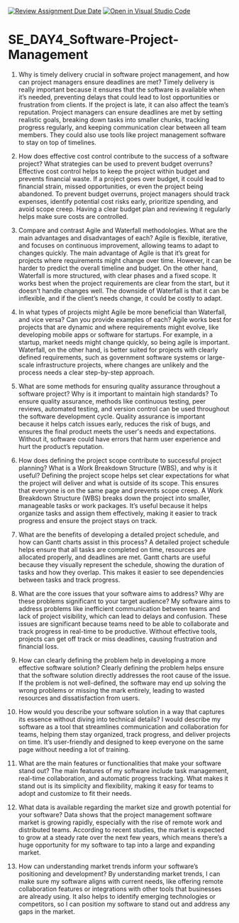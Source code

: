 [![Review Assignment Due Date](https://classroom.github.com/assets/deadline-readme-button-22041afd0340ce965d47ae6ef1cefeee28c7c493a6346c4f15d667ab976d596c.svg)](https://classroom.github.com/a/9pw6JKcu)
[![Open in Visual Studio Code](https://classroom.github.com/assets/open-in-vscode-2e0aaae1b6195c2367325f4f02e2d04e9abb55f0b24a779b69b11b9e10269abc.svg)](https://classroom.github.com/online_ide?assignment_repo_id=18518459&assignment_repo_type=AssignmentRepo)
# SE_DAY4_Software-Project-Management
1. Why is timely delivery crucial in software project management, and how can project managers ensure deadlines are met? Timely delivery is really important because it ensures that the software is available when it’s needed, preventing delays that could lead to lost opportunities or frustration from clients. If the project is late, it can also affect the team’s reputation. Project managers can ensure deadlines are met by setting realistic goals, breaking down tasks into smaller chunks, tracking progress regularly, and keeping communication clear between all team members. They could also use tools like project management software to stay on top of timelines.

2. How does effective cost control contribute to the success of a software project? What strategies can be used to prevent budget overruns? Effective cost control helps to keep the project within budget and prevents financial waste. If a project goes over budget, it could lead to financial strain, missed opportunities, or even the project being abandoned. To prevent budget overruns, project managers should track expenses, identify potential cost risks early, prioritize spending, and avoid scope creep. Having a clear budget plan and reviewing it regularly helps make sure costs are controlled.

3. Compare and contrast Agile and Waterfall methodologies. What are the main advantages and disadvantages of each? Agile is flexible, iterative, and focuses on continuous improvement, allowing teams to adapt to changes quickly. The main advantage of Agile is that it’s great for projects where requirements might change over time. However, it can be harder to predict the overall timeline and budget. On the other hand, Waterfall is more structured, with clear phases and a fixed scope. It works best when the project requirements are clear from the start, but it doesn’t handle changes well. The downside of Waterfall is that it can be inflexible, and if the client’s needs change, it could be costly to adapt.

4. In what types of projects might Agile be more beneficial than Waterfall, and vice versa? Can you provide examples of each? Agile works best for projects that are dynamic and where requirements might evolve, like developing mobile apps or software for startups. For example, in a startup, market needs might change quickly, so being agile is important. Waterfall, on the other hand, is better suited for projects with clearly defined requirements, such as government software systems or large-scale infrastructure projects, where changes are unlikely and the process needs a clear step-by-step approach.

5. What are some methods for ensuring quality assurance throughout a software project? Why is it important to maintain high standards? To ensure quality assurance, methods like continuous testing, peer reviews, automated testing, and version control can be used throughout the software development cycle. Quality assurance is important because it helps catch issues early, reduces the risk of bugs, and ensures the final product meets the user's needs and expectations. Without it, software could have errors that harm user experience and hurt the product’s reputation.

6. How does defining the project scope contribute to successful project planning? What is a Work Breakdown Structure (WBS), and why is it useful? Defining the project scope helps set clear expectations for what the project will deliver and what is outside of its scope. This ensures that everyone is on the same page and prevents scope creep. A Work Breakdown Structure (WBS) breaks down the project into smaller, manageable tasks or work packages. It’s useful because it helps organize tasks and assign them effectively, making it easier to track progress and ensure the project stays on track.

7. What are the benefits of developing a detailed project schedule, and how can Gantt charts assist in this process? A detailed project schedule helps ensure that all tasks are completed on time, resources are allocated properly, and deadlines are met. Gantt charts are useful because they visually represent the schedule, showing the duration of tasks and how they overlap. This makes it easier to see dependencies between tasks and track progress.

8. What are the core issues that your software aims to address? Why are these problems significant to your target audience? My software aims to address problems like inefficient communication between teams and lack of project visibility, which can lead to delays and confusion. These issues are significant because teams need to be able to collaborate and track progress in real-time to be productive. Without effective tools, projects can get off track or miss deadlines, causing frustration and financial loss.

9. How can clearly defining the problem help in developing a more effective software solution? Clearly defining the problem helps ensure that the software solution directly addresses the root cause of the issue. If the problem is not well-defined, the software may end up solving the wrong problems or missing the mark entirely, leading to wasted resources and dissatisfaction from users.

10. How would you describe your software solution in a way that captures its essence without diving into technical details? I would describe my software as a tool that streamlines communication and collaboration for teams, helping them stay organized, track progress, and deliver projects on time. It’s user-friendly and designed to keep everyone on the same page without needing a lot of training.

11. What are the main features or functionalities that make your software stand out? The main features of my software include task management, real-time collaboration, and automatic progress tracking. What makes it stand out is its simplicity and flexibility, making it easy for teams to adopt and customize to fit their needs.

12. What data is available regarding the market size and growth potential for your software? Data shows that the project management software market is growing rapidly, especially with the rise of remote work and distributed teams. According to recent studies, the market is expected to grow at a steady rate over the next few years, which means there’s a huge opportunity for my software to tap into a large and expanding market.

13. How can understanding market trends inform your software’s positioning and development? By understanding market trends, I can make sure my software aligns with current needs, like offering remote collaboration features or integrations with other tools that businesses are already using. It also helps to identify emerging technologies or competitors, so I can position my software to stand out and address any gaps in the market.

